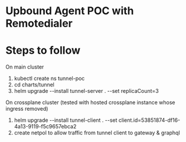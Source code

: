 Upbound Agent POC with Remotedialer
===================================

# Steps to follow

On main cluster
1. kubectl create ns tunnel-poc
2. cd charts/tunnel
3. helm upgrade --install tunnel-server . --set replicaCount=3

On crossplane cluster (tested with hosted crossplane instance whose ingress removed)
1. helm upgrade --install tunnel-client . --set client.id=53851874-df16-4a13-9119-f5c9657ebca2
2. create netpol to allow traffic from tunnel client to gateway & graphql
